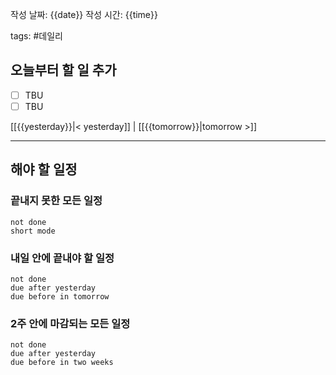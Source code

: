 
작성 날짜: {{date}}
작성 시간: {{time}}

tags: #데일리

## 오늘부터 할 일 추가
- [ ] TBU  
- [ ] TBU

[[{{yesterday}}|< yesterday]] | [[{{tomorrow}}|tomorrow >]]  
  
---  
## 해야 할 일정  

### 끝내지 못한 모든 일정

```tasks  
not done  
short mode  
```

### 내일 안에 끝내야 할 일정
```tasks
not done
due after yesterday
due before in tomorrow
```
### 2주 안에 마감되는 모든 일정
```tasks
not done
due after yesterday
due before in two weeks
```